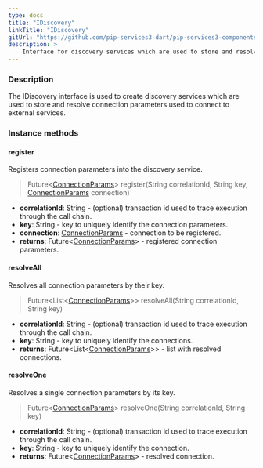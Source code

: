 ```yaml
---
type: docs
title: "IDiscovery"
linkTitle: "IDiscovery"
gitUrl: "https://github.com/pip-services3-dart/pip-services3-components-dart"
description: >
    Interface for discovery services which are used to store and resolve connection parameters to connect to external services.
---
```


### Description

The IDiscovery interface is used to create discovery services which are used to store and resolve connection parameters used to connect to external services.

### Instance methods

#### register
Registers connection parameters into the discovery service.

> Future<[ConnectionParams](../connection_params)> register(String correlationId, String key, [ConnectionParams](../connection_params) connection)

- **correlationId**: String - (optional) transaction id used to trace execution through the call chain.
- **key**: String - key to uniquely identify the connection parameters.
- **connection**: [ConnectionParams](../connection_params) - connection to be registered.
- **returns**: Future<[ConnectionParams](../connection_params)> - registered connection parameters.


#### resolveAll
Resolves all connection parameters by their key.

> Future\<List\<[ConnectionParams](../connection_params)\>\> resolveAll(String correlationId, String key)

- **correlationId**: String - (optional) transaction id used to trace execution through the call chain.
- **key**: String - key to uniquely identify the connections.
- **returns**: Future\<List\<[ConnectionParams](../connection_params)\>\> - list with resolved connections.


#### resolveOne
Resolves a single connection parameters by its key.

> Future<[ConnectionParams](../connection_params)> resolveOne(String correlationId, String key)

- **correlationId**: String - (optional) transaction id used to trace execution through the call chain.
- **key**: String - key to uniquely identify the connection.
- **returns**: Future<[ConnectionParams](../connection_params)> - resolved connection.
